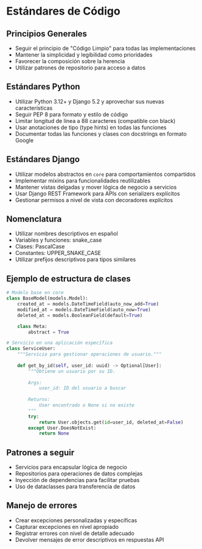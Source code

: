 # Estándares de Código

## Principios Generales

- Seguir el principio de "Código Limpio" para todas las implementaciones
- Mantener la simplicidad y legibilidad como prioridades
- Favorecer la composición sobre la herencia
- Utilizar patrones de repositorio para acceso a datos

## Estándares Python

- Utilizar Python 3.12+ y Django 5.2 y aprovechar sus nuevas características
- Seguir PEP 8 para formato y estilo de código
- Limitar longitud de línea a 88 caracteres (compatible con black)
- Usar anotaciones de tipo (type hints) en todas las funciones
- Documentar todas las funciones y clases con docstrings en formato Google

## Estándares Django

- Utilizar modelos abstractos en `core` para comportamientos compartidos
- Implementar mixins para funcionalidades reutilizables
- Mantener vistas delgadas y mover lógica de negocio a servicios
- Usar Django REST Framework para APIs con serializers explícitos
- Gestionar permisos a nivel de vista con decoradores explícitos

## Nomenclatura

- Utilizar nombres descriptivos en español
- Variables y funciones: snake_case
- Clases: PascalCase
- Constantes: UPPER_SNAKE_CASE
- Utilizar prefijos descriptivos para tipos similares

## Ejemplo de estructura de clases

```python
# Modelo base en core
class BaseModel(models.Model):
    created_at = models.DateTimeField(auto_now_add=True)
    modified_at = models.DateTimeField(auto_now=True)
    deleted_at = models.BooleanField(default=True)

    class Meta:
        abstract = True

# Servicio en una aplicación específica
class ServiceUser:
    """Servicio para gestionar operaciones de usuario."""
    
    def get_by_id(self, user_id: uuid) -> Optional[User]:
        """Obtiene un usuario por su ID.
        
        Args:
            user_id: ID del usuario a buscar
            
        Returns:
            User encontrado o None si no existe
        """
        try:
            return User.objects.get(id=user_id, deleted_at=False)
        except User.DoesNotExist:
            return None
```

## Patrones a seguir

- Servicios para encapsular lógica de negocio
- Repositorios para operaciones de datos complejas
- Inyección de dependencias para facilitar pruebas
- Uso de dataclasses para transferencia de datos

## Manejo de errores

- Crear excepciones personalizadas y específicas
- Capturar excepciones en nivel apropiado
- Registrar errores con nivel de detalle adecuado
- Devolver mensajes de error descriptivos en respuestas API